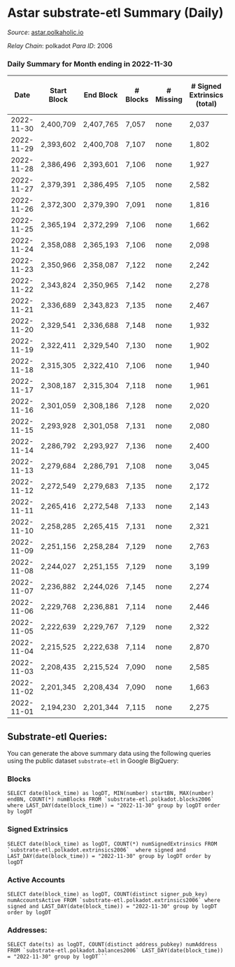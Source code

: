 # Astar substrate-etl Summary (Daily)

_Source_: [astar.polkaholic.io](https://astar.polkaholic.io)

*Relay Chain*: polkadot
*Para ID*: 2006



### Daily Summary for Month ending in 2022-11-30


| Date | Start Block | End Block | # Blocks | # Missing | # Signed Extrinsics (total) | # Active Accounts | # Addresses with Balances | # Events | # Transfers | # XCM Transfers In | # XCM Transfers Out |
| ---- | ----------- | --------- | -------- | --------- | --------------------------- | ----------------- | ------------------------- | -------- | ----------- | ------------------ | ------------------- |
| 2022-11-30 | 2,400,709 | 2,407,765 | 7,057 | none  | 2,037 | 868 | 483,513 | 598,182 | 10,791 ($1,070,647) | 20 ($24,458.40) |   |
| 2022-11-29 | 2,393,602 | 2,400,708 | 7,107 | none  | 1,802 | 877 | 483,027 | 587,301 | 10,110 ($1,385,791) | 17 ($3,901.94) | 2 ($112.61) |
| 2022-11-28 | 2,386,496 | 2,393,601 | 7,106 | none  | 1,927 | 928 | 482,696 | 596,414 | 10,502 ($2,341,766) | 17 ($2,576.66) | 3 ($41.07) |
| 2022-11-27 | 2,379,391 | 2,386,495 | 7,105 | none  | 2,582 | 960 | 482,323 | 598,511 | 11,413 ($1,515,609) | 38 ($5,388.05) | 4 ($0.96) |
| 2022-11-26 | 2,372,300 | 2,379,390 | 7,091 | none  | 1,816 | 880 | 481,007 | 630,477 | 11,197 ($1,555,026) | 29 ($15,614.35) | 2 ($256.64) |
| 2022-11-25 | 2,365,194 | 2,372,299 | 7,106 | none  | 1,662 | 780 | 480,901 | 478,498 | 9,752 ($1,043,632) | 15 ($3,057.71) | 4 ($1.68) |
| 2022-11-24 | 2,358,088 | 2,365,193 | 7,106 | none  | 2,098 | 846 | 480,711 | 436,340 | 10,472 ($1,458,519) | 33 ($3,643.40) | 1 ($0.0008) |
| 2022-11-23 | 2,350,966 | 2,358,087 | 7,122 | none  | 2,242 | 929 | 480,369 | 457,201 | 11,942 ($2,084,145) | 53 ($12,848.80) | 2 ($7.74) |
| 2022-11-22 | 2,343,824 | 2,350,965 | 7,142 | none  | 2,278 | 966 |  | 451,408 | 10,450 ($1,963,911) | 26 ($9,674.85) | 1 ($0.0008) |
| 2022-11-21 | 2,336,689 | 2,343,823 | 7,135 | none  | 2,467 | 1,139 | 480,036 | 490,292 | 13,713 ($2,436,255) | 54 ($29,030.02) | 6 ($128.33) |
| 2022-11-20 | 2,329,541 | 2,336,688 | 7,148 | none  | 1,932 | 890 |  | 407,631 | 9,301 ($536,778) | 13 ($2,159.99) | 2 ($79.48) |
| 2022-11-19 | 2,322,411 | 2,329,540 | 7,130 | none  | 1,902 | 886 |  | 409,942 | 9,160 ($590,337) | 16 ($3,174.57) | 2 ($1.88) |
| 2022-11-18 | 2,315,305 | 2,322,410 | 7,106 | none  | 1,940 | 873 |  | 420,636 | 9,122 ($764,792) | 10 ($3,075.38) | 3 ($38.90) |
| 2022-11-17 | 2,308,187 | 2,315,304 | 7,118 | none  | 1,961 | 842 |  | 412,560 | 9,292 ($3,840,422) | 25 ($3,774.65) | 3 ($392.89) |
| 2022-11-16 | 2,301,059 | 2,308,186 | 7,128 | none  | 2,020 | 873 |  | 443,345 | 10,826 ($3,928,666) | 21 ($1,070.84) | 3 ($0.15) |
| 2022-11-15 | 2,293,928 | 2,301,058 | 7,131 | none  | 2,080 | 959 | 478,765 | 468,798 | 11,055 ($4,386,533) | 31 ($7,480.88) | 2 ($65.54) |
| 2022-11-14 | 2,286,792 | 2,293,927 | 7,136 | none  | 2,400 | 1,073 |  | 503,196 | 13,121 ($2,029,647) | 30 ($26,816.58) | 4 ($0.28) |
| 2022-11-13 | 2,279,684 | 2,286,791 | 7,108 | none  | 3,045 | 1,274 |  | 512,690 | 13,401 ($3,472,216) | 42 ($12,118.01) | 6 ($208.70) |
| 2022-11-12 | 2,272,549 | 2,279,683 | 7,135 | none  | 2,172 | 886 |  | 488,004 | 11,925 ($1,728,386) | 43 ($96,488.01) | 3 ($25,486.58) |
| 2022-11-11 | 2,265,416 | 2,272,548 | 7,133 | none  | 2,143 | 849 | 476,681 | 527,075 | 13,284 ($4,190,752) | 41 ($31,678.37) | 3 ($0.0023) |
| 2022-11-10 | 2,258,285 | 2,265,415 | 7,131 | none  | 2,321 | 938 |  | 594,644 | 14,213 ($3,057,174) | 50 ($67,462.81) | 2 ($13.64) |
| 2022-11-09 | 2,251,156 | 2,258,284 | 7,129 | none  | 2,763 | 1,150 |  | 667,813 | 16,872 ($7,824,680) | 46 ($28,458.24) | 7 ($3,919.08) |
| 2022-11-08 | 2,244,027 | 2,251,155 | 7,129 | none  | 3,199 | 1,136 |  | 692,854 | 18,432 ($6,758,949) | 66 ($53,061.53) | 44 ($36,672.43) |
| 2022-11-07 | 2,236,882 | 2,244,026 | 7,145 | none  | 2,274 | 1,015 |  | 560,554 | 12,794 ($2,572,671) | 26 ($8,258.58) | 26 ($36,006.75) |
| 2022-11-06 | 2,229,768 | 2,236,881 | 7,114 | none  | 2,446 | 1,040 |  | 598,694 | 12,589 ($3,119,976) | 17 ($20,062.80) | 15 ($18,989.34) |
| 2022-11-05 | 2,222,639 | 2,229,767 | 7,129 | none  | 2,322 | 979 |  | 550,531 | 12,022 ($2,472,092) | 15 ($11,954.61) | 18 ($8,031.44) |
| 2022-11-04 | 2,215,525 | 2,222,638 | 7,114 | none  | 2,870 | 1,124 | 474,374 | 604,520 | 14,353 ($7,229,400) | 34 ($18,020.13) | 40 ($48,022.86) |
| 2022-11-03 | 2,208,435 | 2,215,524 | 7,090 | none  | 2,585 | 1,096 | 474,063 | 565,288 | 13,392 ($2,970,850) | 77 ($51,210.53) | 36 ($36,264.20) |
| 2022-11-02 | 2,201,345 | 2,208,434 | 7,090 | none  | 1,663 | 844 |  | 456,428 | 11,145 ($1,428,399) | 23 ($7,079.04) | 30 ($10,305.63) |
| 2022-11-01 | 2,194,230 | 2,201,344 | 7,115 | none  | 2,275 | 1,028 | 473,518 | 478,677 | 12,394 ($3,048,365) | 22 ($21,780.11) | 41 ($25,801.41) |

## Substrate-etl Queries:
You can generate the above summary data using the following queries using the public dataset `substrate-etl` in Google BigQuery:


### Blocks
```
SELECT date(block_time) as logDT, MIN(number) startBN, MAX(number) endBN, COUNT(*) numBlocks FROM `substrate-etl.polkadot.blocks2006`  where LAST_DAY(date(block_time)) = "2022-11-30" group by logDT order by logDT
```


### Signed Extrinsics
```
SELECT date(block_time) as logDT, COUNT(*) numSignedExtrinsics FROM `substrate-etl.polkadot.extrinsics2006`  where signed and LAST_DAY(date(block_time)) = "2022-11-30" group by logDT order by logDT
```


### Active Accounts
```
SELECT date(block_time) as logDT, COUNT(distinct signer_pub_key) numAccountsActive FROM `substrate-etl.polkadot.extrinsics2006` where signed and LAST_DAY(date(block_time)) = "2022-11-30" group by logDT order by logDT
```


### Addresses:
```
SELECT date(ts) as logDT, COUNT(distinct address_pubkey) numAddress FROM `substrate-etl.polkadot.balances2006` LAST_DAY(date(block_time)) = "2022-11-30" group by logDT```

